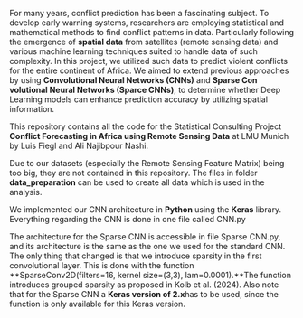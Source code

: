 For many years, conflict prediction has been a fascinating subject. To develop
early warning systems, researchers are employing statistical and mathematical methods to find conflict patterns in data. Particularly following the emergence of **spatial
data** from satellites (remote sensing data) and various machine learning techniques
suited to handle data of such complexity. In this project, we utilized such data to
predict violent conflicts for the entire continent of Africa. We aimed to extend previous approaches by using **Convolutional Neural Networks (CNNs)** and **Sparse Con
volutional Neural Networks (Sparce CNNs)**, to determine whether Deep Learning
models can enhance prediction accuracy by utilizing spatial information.


This repository contains all the code for the Statistical Consulting Project **Conflict Forecasting in Africa using Remote Sensing Data** at LMU Munich by Luis Fiegl and Ali Najibpour Nashi.

Due to our datasets (especially the Remote Sensing Feature Matrix) being too big, they are not contained in this repository. The files in folder **data_preparation** can be used to create all data which is used in the analysis.

We implemented our CNN architecture in **Python** using the **Keras** library. Everything
regarding the CNN is done in one file called CNN.py

The architecture for the Sparse CNN is accessible in file Sparse CNN.py, and its architecture is the same as the one we used for the standard CNN. The only thing that changed is that we introduce sparsity in the first convolutional layer. This is done with the function **SparseConv2D(filters=16, kernel size=(3,3),
lam=0.0001).**The function introduces grouped sparsity as proposed in Kolb et al. (2024). Also note that for the Sparse CNN a **Keras version of
2.x**has to be used, since the function is only available for this Keras version.
